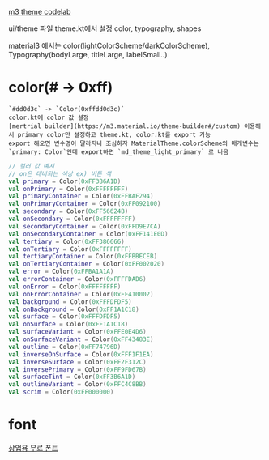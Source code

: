 [m3 theme codelab](https://developer.android.com/codelabs/jetpack-compose-theming?hl=ko#0)

ui/theme 파일 theme.kt에서 설정
color, typography, shapes

material3 에서는 color(lightColorScheme/darkColorScheme), Typography(bodyLarge, titleLarge, labelSmall..)

# color(# -> 0xff)
	`#dd0d3c` -> `Color(0xffdd0d3c)`
	color.kt에 color 값 설정
	[mertrial builder](https://m3.material.io/theme-builder#/custom) 이용해서 primary color만 설정하고 theme.kt, color.kt를 export 가능
	export 해오면 변수명이 달라지니 조심하자 MaterialTheme.colorScheme의 매개변수는 `primary: Color`인데 export하면 `md_theme_light_primary` 로 나옴

```kotlin
// 컬러 값 예시
// on은 대비되는 색상 ex) 버튼 색
val primary = Color(0xFF3B6A1D)  
val onPrimary = Color(0xFFFFFFFF)  
val primaryContainer = Color(0xFFBAF294)  
val onPrimaryContainer = Color(0xFF092100)  
val secondary = Color(0xFF56624B)  
val onSecondary = Color(0xFFFFFFFF)  
val secondaryContainer = Color(0xFFD9E7CA)  
val onSecondaryContainer = Color(0xFF141E0D)  
val tertiary = Color(0xFF386666)  
val onTertiary = Color(0xFFFFFFFF)  
val tertiaryContainer = Color(0xFFBBECEB)  
val onTertiaryContainer = Color(0xFF002020)  
val error = Color(0xFFBA1A1A)  
val errorContainer = Color(0xFFFFDAD6)  
val onError = Color(0xFFFFFFFF)  
val onErrorContainer = Color(0xFF410002)  
val background = Color(0xFFFDFDF5)  
val onBackground = Color(0xFF1A1C18)  
val surface = Color(0xFFFDFDF5)  
val onSurface = Color(0xFF1A1C18)  
val surfaceVariant = Color(0xFFE0E4D6)  
val onSurfaceVariant = Color(0xFF43483E)  
val outline = Color(0xFF74796D)  
val inverseOnSurface = Color(0xFFF1F1EA)  
val inverseSurface = Color(0xFF2F312C)  
val inversePrimary = Color(0xFF9FD67B)  
val surfaceTint = Color(0xFF3B6A1D)  
val outlineVariant = Color(0xFFC4C8BB)  
val scrim = Color(0xFF000000)
```


# font
[상업용 무료 폰트](https://noonnu.cc/)


